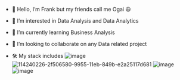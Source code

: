 - 👋 Hello, I’m Frank but my friends call me Ogai 😃
- 👀 I’m interested in Data Analysis and Data Analytics 
- 🌱 I’m currently learning Business Analysis 
- 💞️ I’m looking to collaborate on any Data related project

- 🛠  My stack includes ![image](https://user-images.githubusercontent.com/120729134/212257644-8df2db68-dcbf-4a7b-bb18-5ba4bd807c28.png) ![114240226-2f506580-9955-11eb-849b-e2a25117d681](https://user-images.githubusercontent.com/120729134/213373962-c0c2eaea-ac7e-48d0-9c72-1cf32b5bbfed.png)
 ![image](https://user-images.githubusercontent.com/120729134/212257714-29c03f9d-9d30-4176-9db2-a1d3727e8f92.png)
![image](https://user-images.githubusercontent.com/120729134/212257777-68373691-8a2b-478f-a99b-35511c88eb31.png)

<!---
ogai1/ogai1 is a ✨ special ✨ repository because its `README.md` (this file) appears on your GitHub profile.
You can click the Preview link to take a look at your changes.
--->
